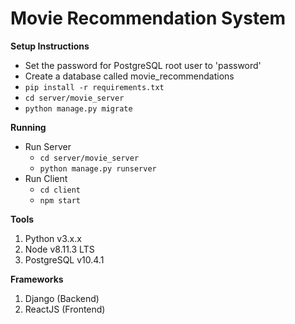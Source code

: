 # Movie Recommendation System

**Setup Instructions**
- Set the password for PostgreSQL root user to 'password'
- Create a database called movie_recommendations
- `pip install -r requirements.txt`
- `cd server/movie_server`
- `python manage.py migrate`

**Running**
- Run Server
    - `cd server/movie_server`
    - `python manage.py runserver`
- Run Client
    - `cd client`
    - `npm start`

**Tools**
1. Python v3.x.x
2. Node v8.11.3 LTS
3. PostgreSQL v10.4.1

**Frameworks**
1. Django (Backend)
2. ReactJS (Frontend)
